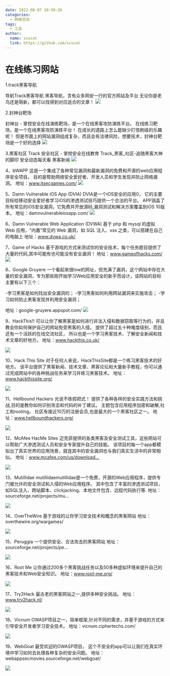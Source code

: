 ```yaml
---
date: 2022-06-07 10:59:26
categories: 
  - 网络空间
tags: 
  - 工具
author: 
  name: scucat
  link: https://github.com/scucat
---
```


# 在线练习网站
1.track黑客导航

导航Track黑客导航
黑客导航，含有众多网安一行的官方网站及平台
无论你是老鸟还是萌新，都可以找得到对应适合的文章！
![](https://pic1.zhimg.com/50/v2-6d4da35dfd07a4a6a71d3f6a0a2059b4_hd.jpg?source=1940ef5c)

2.封神台靶场

封神台 - 掌控安全在线演练靶场，是一个在线黑客攻防演练平台。
在线练习靶场，是一个在线黑客攻防演练平台！
在成长的道路上怎么能缺少打怪刷级的乐趣呢！
但是市面上的网站漏洞组成复杂，而且会有法律风险，想要技术，封神台靶场是一个好的选择
![](https://pic4.zhimg.com/50/v2-edcfc71ddd928776306ee933e3c3d553_hd.jpg?source=1940ef5c)
<p style="display:none">scucat/scucat666<p>

3.黑客社区
Track 安全社区 - 掌控安全在线教育
Track_黑客_社区-追随黑客大神的脚印
安全动态每天看 黑客新闻
![](https://pic4.zhimg.com/50/v2-b003d67eae06030e117497a60813ea8f_hd.jpg?source=1940ef5c)

4、bWAPP
这是一个集成了各种常见漏洞和最新漏洞的免费和开源的web应用程序安全项目。
目的是帮助网络安全爱好者、开发人员和学生发现并防止网络漏洞。
地址：www.itsecgames.com/
![](https://pic1.zhimg.com/50/v2-173f76024b5b985d857ae80f2bf9a6b2_hd.jpg?source=1940ef5c)

5、Damn Vulnerable iOS App (DVIA)
DVIA是一个iOS安全的应用0，
它的主要目标给移动安全爱好者学习iOS的渗透测试技巧提供一个合法的平台。
APP涵盖了所有常见的iOS安全漏洞，它免费并开放源码,漏洞测试和解决方案覆盖到iOS 10版本。
地址：damnvulnerableiosapp.com/
![](https://pic4.zhimg.com/50/v2-8d459a48951598089f0fa40ad02de692_hd.jpg?source=1940ef5c)

6、Damn Vulnerable Web Application (DVWA)
基于 php 和 mysql 的虚拟 Web 应用，“内置”常见的 Web 漏洞，如 SQL 注入、xss 之类，可以搭建在自己的电脑上
地址：www.dvwa.co.uk/

7、Game of Hacks
基于游戏的方式来测试你的安全技术，每个任务题目提供了大量的代码,其中可能有也可能没有安全漏洞！
地址：www.gameofhacks.com/
![](https://pic4.zhimg.com/50/v2-e6d6c5984389714dab5b8dfa11f88922_hd.jpg?source=1940ef5c)

8、Google Gruyere
一个看起来很low的网址，但充满了漏洞，这个网站中存在大量的安全漏洞，专为那些刚开始学习Web应用安全的新手而设计，该网站的目标主要有以下三个：

-学习黑客是如何找出安全漏洞的；
-学习黑客如何利用网站漏洞来实施攻击；
-学习如何防止黑客发现并利用安全漏洞；

地址：google-gruyere.appspot.com/
![](https://pic4.zhimg.com/50/v2-46e1d110d12103ab4002049ee2944485_hd.jpg?source=1940ef5c)

9、HackThis!!
可以让你了解黑客是如何进行非法入侵和数据窃取等行为的，并且教会你如何保护自己的网站免受黑客的入侵。
提供了超过五十种难度级别，而且还有一个活跃的在线交流社区，
所以也是一个学习黑客技术、了解安全新闻和技术文章的好地方。
地址：www.hackthis.co.uk/

![](https://pic2.zhimg.com/50/v2-e9de8722ff0ce1adcaee0d9fc7874467_hd.jpg?source=1940ef5c)

10、Hack This Site
对于任何人来说，HackThisSite都是一个练习黑客技术的好地方。
该平台提供了黑客新闻、技术文章、黑客论坛和大量新手教程，你可以通过完成网站中的各种挑战任务来学习并练习黑客技术。
地址：www.hackthissite.org/

![](https://pic4.zhimg.com/50/v2-0d7234dc5bff1fe01a2f2c9f084bbe51_hd.jpg?source=1940ef5c)

11、Hellbound Hackers
光说不练假把式！
提供了各种各样的安全实践方法和挑战,目的是教你如何识别攻击和代码的补丁建议。
主题包含应用程序加密和破解,社工和rooting。
社区有接近10万的注册会员,也是最大的一个黑客社区之一。
地址：www.hellboundhackers.org/

![](https://pic3.zhimg.com/50/v2-319d88c816cbcd2b1060953896d1c81a_hd.jpg?source=1940ef5c)

12、McAfee HacMe Sites
迈克菲提供的各类黑客及安全测试工具，这些网站可以帮助广大渗透测试人员和安全专家提升自己的技能。
该项目的每一个app都模拟出了真实世界的应用场景，就连其中的安全漏洞也与我们真实生活中的非常相似。
地址：www.mcafee.com/us/download…

![](https://pic4.zhimg.com/50/v2-4d8577b80b058a883f4f456628dde60d_hd.jpg?source=1940ef5c)

13、Mutillidae
mutillidaemutillidae是一个免费，开源的Web应用程序，提供专门被允许的安全测试和入侵的Web应用程序。
其中包含了丰富的渗透测试项目，如SQL注入、跨站脚本、clickjacking、本地文件包含、远程代码执行等.
地址：sourceforge.net/projects/mu…

![](https://pic3.zhimg.com/50/v2-9819d5e9d3476da9858222c9b4775c6a_hd.jpg?source=1940ef5c)

14、OverTheWire
基于游戏的让你学习安全技术和概念的黑客网站
地址：overthewire.org/wargames/

![](https://pic2.zhimg.com/50/v2-855b52f561cb55a928d89d841d529b2f_hd.jpg?source=1940ef5c)

15、Peruggia
一个提供安全、合法攻击的黑客网站
地址：sourceforge.net/projects/pe…

![](https://pic4.zhimg.com/50/v2-b2b2e9fccb03350ea1087fad78d395d0_hd.jpg?source=1940ef5c)

16、Root Me
让你通过200多个黑客挑战任务以及50多种虚拟环境来提升自己的黑客技术和Web安全知识。
地址：www.root-me.org/

![](https://pic4.zhimg.com/50/v2-c8e425cb138690ee02175c4700a75e56_hd.jpg?source=1940ef5c)

17、Try2Hack
最古老的黑客网站之一,提供多种安全挑战。
地址：www.try2hack.nl/

![](https://pic2.zhimg.com/50/v2-0bb9a7adad0dfef9ae6632a9524bbd74_hd.jpg?source=1940ef5c)

18、Vicnum
OWASP项目之一，简单框架,针对不同的需求，并基于游戏的方式来引导安全开发者学习安全技术。
地址：vicnum.ciphertechs.com/

![](https://pic1.zhimg.com/50/v2-5a6362003da6143469fd6efa3ba2f8a9_hd.jpg?source=1940ef5c)

19、WebGoat
最受欢迎的OWASP项目，
这个不安全的app可以让我们在真实环境中学习如何去处理各种复杂的安全问题。
地址：webappsecmovies.sourceforge.net/webgoat/

![](https://pic2.zhimg.com/50/v2-43d0f75bd6fccdb063faec2a26fe0f50_hd.jpg?source=1940ef5c)

